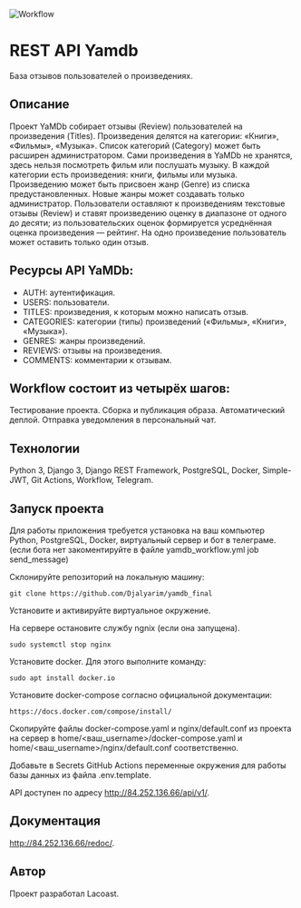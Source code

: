 ![Workflow](https://github.com/Djalyarim/yamdb_final/actions/workflows/yamdb_workflow.yml/badge.svg?event=push)
# REST API Yamdb
База отзывов пользователей о произведениях.
## Описание
Проект YaMDb собирает отзывы (Review) пользователей на произведения (Titles). Произведения делятся на категории: «Книги», «Фильмы», «Музыка». Список категорий (Category) может быть расширен администратором.
Сами произведения в YaMDb не хранятся, здесь нельзя посмотреть фильм или послушать музыку.
В каждой категории есть произведения: книги, фильмы или музыка.
Произведению может быть присвоен жанр (Genre) из списка предустановленных. Новые жанры может создавать только администратор.
Пользователи оставляют к произведениям текстовые отзывы (Review) и ставят произведению оценку в диапазоне от одного до десяти; из пользовательских оценок формируется усреднённая оценка произведения — рейтинг. На одно произведение пользователь может оставить только один отзыв.


## Ресурсы API YaMDb:
* AUTH: аутентификация.
* USERS: пользователи.
* TITLES: произведения, к которым можно написать отзыв.
* CATEGORIES: категории (типы) произведений («Фильмы», «Книги», «Музыка»).
* GENRES: жанры произведений.
* REVIEWS: отзывы на произведения.
* COMMENTS: комментарии к отзывам.

## Workflow состоит из четырёх шагов:
Тестирование проекта.
Сборка и публикация образа.
Автоматический деплой.
Отправка уведомления в персональный чат.

## Технологии
Python 3, Django 3, Django REST Framework, PostgreSQL, Docker, Simple-JWT, Git Actions, Workflow, Telegram.

## Запуск проекта
Для работы приложения требуется установка на ваш компьютер Python, PostgreSQL, Docker, виртуальный сервер и бот в телеграме.
(если бота нет закоментируйте в файле yamdb_workflow.yml job send_message) 

Склонируйте репозиторий на локальную машину:
```shell
git clone https://github.com/Djalyarim/yamdb_final
```
Установите и активируйте виртуальное окружение.

На сервере остановите службу ngnix (если она запущена).
```shell
sudo systemctl stop nginx 
```
Установите docker. Для этого выполните команду:
```shell
sudo apt install docker.io 
```
Установите docker-compose согласно официальной документации:
```shell
https://docs.docker.com/compose/install/
```
Скопируйте файлы docker-compose.yaml и nginx/default.conf из проекта на сервер в home/<ваш_username>/docker-compose.yaml и home/<ваш_username>/nginx/default.conf соответственно.

Добавьте в Secrets GitHub Actions переменные окружения для работы базы данных из файла .env.template.

API доступен по адресу http://84.252.136.66/api/v1/.

## Документация
http://84.252.136.66/redoc/.


## Автор
Проект разработал Lacoast.